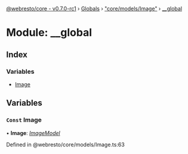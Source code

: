 [@webresto/core - v0.7.0-rc1](../README.md) › [Globals](../globals.md) › ["core/models/Image"](_core_models_image_.md) › [__global](_core_models_image_.__global.md)

# Module: __global

## Index

### Variables

* [Image](_core_models_image_.__global.md#const-image)

## Variables

### `Const` Image

• **Image**: *[ImageModel](../interfaces/_core_models_image_.imagemodel.md)*

Defined in @webresto/core/models/Image.ts:63
